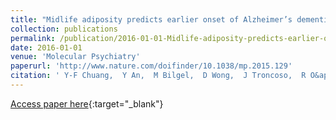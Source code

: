 ```yaml
---
title: "Midlife adiposity predicts earlier onset of Alzheimer’s dementia, neuropathology and presymptomatic cerebral amyloid accumulation"
collection: publications
permalink: /publication/2016-01-01-Midlife-adiposity-predicts-earlier-onset-of-Alzheimers-dementia-neuropathology-and-presymptomatic-cerebral-amyloid-accumulation
date: 2016-01-01
venue: 'Molecular Psychiatry'
paperurl: 'http://www.nature.com/doifinder/10.1038/mp.2015.129'
citation: ' Y-F Chuang,  Y An,  M Bilgel,  D Wong,  J Troncoso,  R O&apos;Brien,  J Breitner,  L Ferruci,  S Resnick,  M Thambisetty, &quot;Midlife adiposity predicts earlier onset of Alzheimer’s dementia, neuropathology and presymptomatic cerebral amyloid accumulation.&quot; Molecular Psychiatry, 2016.'
---
```

[Access paper here](http://www.nature.com/doifinder/10.1038/mp.2015.129){:target="_blank"}
